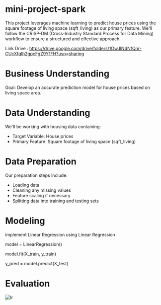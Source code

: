 # mini-project-spark
This project leverages machine learning to predict house prices using the square footage of living space (sqft_living) as our primary feature. We'll follow the CRISP-DM (Cross-Industry Standard Process for Data Mining) workflow to ensure a structured and effective approach.

Link Drive : https://drive.google.com/drive/folders/1OwJlN4NfQnr-CUcXfqIh2gpcFgZ9Y1FH?usp=sharing

# Business Understanding
Goal: Develop an accurate prediction model for house prices based on living space area.

# Data Understanding
We'll be working with housing data containing:

- Target Variable: House prices
- Primary Feature: Square footage of living space (sqft_living)

# Data Preparation
Our preparation steps include:

- Loading data
- Cleaning any missing values
- Feature scaling if necessary
- Splitting data into training and testing sets

# Modeling

implement Linear Regression using Linear Regression

model = LinearRegression()

model.fit(X_train, y_train)

y_pred = model.predict(X_test)

# Evaluation

![lr](https://github.com/user-attachments/assets/d07e214c-cdb2-4259-a914-97ea5b8909e9)

